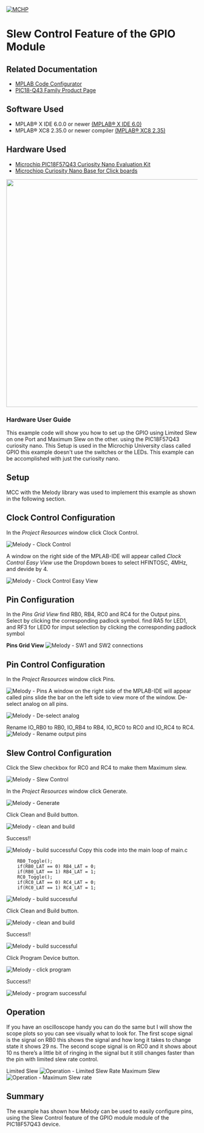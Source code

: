 <!-- Please do not change this logo with link -->

[![MCHP](images/microchip.png)](https://www.microchip.com)

# Slew Control Feature of the GPIO Module

<!-- This is where the introduction to the example goes, including mentioning the peripherals used -->

## Related Documentation

<!-- Any information about an application note or tech brief can be linked here. Use unbreakable links!
     In addition a link to the device family landing page and relevant peripheral pages as well:
     - [AN3381 - Brushless DC Fan Speed Control Using Temperature Input and Tachometer Feedback](https://microchip.com/00003381/)
     - [PIC18F-Q10 Family Product Page](https://www.microchip.com/design-centers/8-bit/pic-mcus/device-selection/pic18f-q10-product-family) -->
- [MPLAB Code Configurator](https://www.microchip.com/en-us/development-tools-tools-and-software/embedded-software-center/mplab-code-configurator)
- [PIC18-Q43 Family Product Page](https://www.microchip.com/en-us/products/microcontrollers-and-microprocessors/8-bit-mcus/pic-mcus/pic18-q43)
## Software Used

<!-- All software used in this example must be listed here. Use unbreakable links!
     - MPLAB® X IDE 5.30 or newer [(microchip.com/mplab/mplab-x-ide)](http://www.microchip.com/mplab/mplab-x-ide)
     - MPLAB® XC8 2.10 or a newer compiler [(microchip.com/mplab/compilers)](http://www.microchip.com/mplab/compilers)
     - MPLAB® Code Configurator (MCC) 3.95.0 or newer [(microchip.com/mplab/mplab-code-configurator)](https://www.microchip.com/mplab/mplab-code-configurator)
     - MPLAB® Code Configurator (MCC) Device Libraries PIC10 / PIC12 / PIC16 / PIC18 MCUs [(microchip.com/mplab/mplab-code-configurator)](https://www.microchip.com/mplab/mplab-code-configurator)
     - Microchip PIC18F-Q Series Device Support (1.4.109) or newer [(packs.download.microchip.com/)](https://packs.download.microchip.com/) -->

- MPLAB® X IDE 6.0.0 or newer [(MPLAB® X IDE 6.0)](https://www.microchip.com/en-us/development-tools-tools-and-software/mplab-x-ide?utm_source=GitHub&utm_medium=TextLink&utm_campaign=MCU8_MMTCha_MPAE_Examples&utm_content=pic18f57q43-cnano-slew-control-mplab-melody-github)
- MPLAB® XC8 2.35.0 or newer compiler [(MPLAB® XC8 2.35)](https://www.microchip.com/en-us/development-tools-tools-and-software/mplab-xc-compilers?utm_source=GitHub&utm_medium=TextLink&utm_campaign=MCU8_MMTCha_MPAE_Examples&utm_content=pic18f57q43-cnano-slew-control-mplab-melody-github)

## Hardware Used

<!-- All hardware used in this example must be listed here. Use unbreakable links!
     - PIC18F47Q10 Curiosity Nano [(DM182029)](https://www.microchip.com/Developmenttools/ProductDetails/DM182029)
     - Curiosity Nano Base for Click boards™ [(AC164162)](https://www.microchip.com/Developmenttools/ProductDetails/AC164162)
     - POT Click board™ [(MIKROE-3402)](https://www.mikroe.com/pot-click) -->
- [Microchip PIC18F57Q43 Curiosity Nano Evaluation Kit](https://www.microchip.com/developmenttools/ProductDetails/DM164150)
- [Microchiop Curiosity Nano Base for Click boards](https://www.microchip.com/developmenttools/ProductDetails/AC164162)

<img src="images/gpio_setup.png" width="600"/></a>
### Hardware User Guide

This example code will show you how to set up the GPIO using Limited Slew on one Port and Maximum Slew on the other.  using the  PIC18F57Q43 curiosity nano. This Setup is used in the Microchip University class called GPIO this example doesn't use the switches or the LEDs.  This example can be accomplished with just the curiosity nano.

## Setup

<!-- Explain how to connect hardware and set up software. Depending on complexity, step-by-step instructions and/or tables and/or images can be used -->
MCC with the Melody library was used to implement this example as shown in the following section.
## Clock Control Configuration
In the *Project Resources* window click Clock Control. 

![Melody - Clock Control](images/ioc_clock_control.png)

A window on the right side of the MPLAB-IDE will appear called *Clock Control Easy View* use the Dropdown boxes to select HFINTOSC, 4MHz, and devide by 4.

![Melody - Clock Control Easy View](images/ioc_clock_control_easy_view.png)

## Pin Configuration
In the *Pins Grid View* find RB0, RB4, RC0 and RC4 for the Output pins. Select by clicking the corresponding padlock symbol. find RA5 for LED1, and RF3 for LED0 for imput selection by clicking the corresponding padlock symbol

**Pins Grid View**
![Melody - SW1 and SW2 connections](images/src_pin_selection.png)

## Pin Control Configuration
In the *Project Resources* window click Pins. 

![Melody - Pins ](images/ioc_pins.png)
A window on the right side of the MPLAB-IDE will appear called pins slide the bar on the left side to view more of the window.
De-select analog on all pins. 

![Melody - De-select analog](images/src_deselect_analog.png)

Rename IO_RB0 to RB0, IO_RB4 to RB4, IO_RC0 to RC0 and IO_RC4 to RC4. 
![Melody - Rename output pins](images/src_rename_pins.png)
## Slew Control Configuration
Click the Slew checkbox for RC0 and RC4 to make them Maximum slew. 

![Melody - Slew Control](images/src_deselect_slew_portc.png)

In the *Project Resources* window click Generate.

![Melody - Generate](images/IOC_click_generate.png)

Click Clean and Build button.

![Melody - clean and build](images/ioc_click_clean_and_build.png)

Success!!

![Melody - build successful](images/IOC_build_successful.png)
Copy this code into the main loop of main.c

        RB0_Toggle();
        if(RB0_LAT == 0) RB4_LAT = 0;
        if(RB0_LAT == 1) RB4_LAT = 1;
        RC0_Toggle();
        if(RC0_LAT == 0) RC4_LAT = 0;
        if(RC0_LAT == 1) RC4_LAT = 1;
![Melody - build successful](images/src_main_code.png)

Click Clean and Build button.

![Melody - clean and build](images/ioc_click_clean_and_build.png)

Success!!

![Melody - build successful](images/IOC_build_successful.png)

Click Program Device button.

![Melody - click program](images/ioc_click_program.png)

Success!!

![Melody - program successful](images/ioc_program_successful.png)
## Operation

<!-- Explain how to operate the example. Depending on complexity, step-by-step instructions and/or tables and/or images can be used -->
If you have an oscilloscope handy you can do the same but I will show the scope plots so you can see visually what to look for.
The first scope signal is the signal on RB0 this shows the signal and how long it takes to change state it shows 29 ns. The second scope signal is on RC0 and it shows about 10 ns there’s a little bit of ringing in the signal but it still changes faster than the pin with limited slew rate control.

Limited Slew
![Operation - Limited Slew Rate](images/Limited_Slew_Rate.png)
Maximum Slew
![Operation - Maximum Slew rate](images/Maximum_Slew_Rate.png)

## Summary

<!-- Summarize what the example has shown -->
The example has shown how Melody can be used to easily configure pins, using the Slew Control feature of the GPIO module module of the PIC18F57Q43 device.